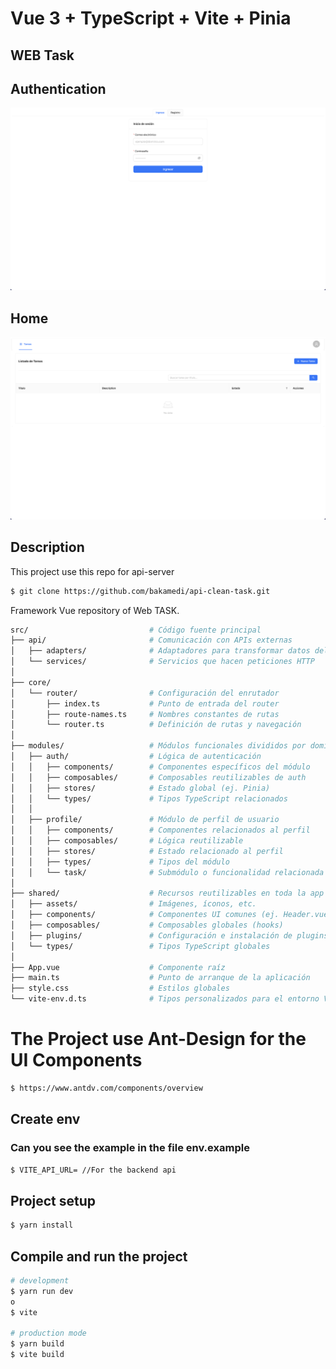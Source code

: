 # Vue 3 + TypeScript + Vite + Pinia

## WEB Task

## Authentication

![WEB Task](assets/auth.png)

## Home

![WEB Task](assets/home.png)

## Description

This project use this repo for api-server

```bash
$ git clone https://github.com/bakamedi/api-clean-task.git
```

Framework Vue repository of Web TASK.
```bash
src/                           # Código fuente principal
├── api/                       # Comunicación con APIs externas
│   ├── adapters/              # Adaptadores para transformar datos del backend
│   └── services/              # Servicios que hacen peticiones HTTP
│
├── core/
│   └── router/                # Configuración del enrutador
│       ├── index.ts           # Punto de entrada del router
│       ├── route-names.ts     # Nombres constantes de rutas
│       └── router.ts          # Definición de rutas y navegación
│
├── modules/                   # Módulos funcionales divididos por dominio
│   ├── auth/                  # Lógica de autenticación
│   │   ├── components/        # Componentes específicos del módulo
│   │   ├── composables/       # Composables reutilizables de auth
│   │   ├── stores/            # Estado global (ej. Pinia)
│   │   └── types/             # Tipos TypeScript relacionados
│   │
│   ├── profile/               # Módulo de perfil de usuario
│   │   ├── components/        # Componentes relacionados al perfil
│   │   ├── composables/       # Lógica reutilizable
│   │   ├── stores/            # Estado relacionado al perfil
│   │   ├── types/             # Tipos del módulo
│   │   └── task/              # Submódulo o funcionalidad relacionada a tareas
│
├── shared/                    # Recursos reutilizables en toda la app
│   ├── assets/                # Imágenes, íconos, etc.
│   ├── components/            # Componentes UI comunes (ej. Header.vue)
│   ├── composables/           # Composables globales (hooks)
│   ├── plugins/               # Configuración e instalación de plugins
│   └── types/                 # Tipos TypeScript globales
│
├── App.vue                    # Componente raíz
├── main.ts                    # Punto de arranque de la aplicación
├── style.css                  # Estilos globales
└── vite-env.d.ts              # Tipos personalizados para el entorno Vite
```

# The Project use Ant-Design for the UI Components

```bash
$ https://www.antdv.com/components/overview
```

## Create env
### Can you see the example in the file env.example

```bash
$ VITE_API_URL= //For the backend api
```

## Project setup

```bash
$ yarn install
```

## Compile and run the project

```bash
# development
$ yarn run dev
o
$ vite

# production mode
$ yarn build
$ vite build
```